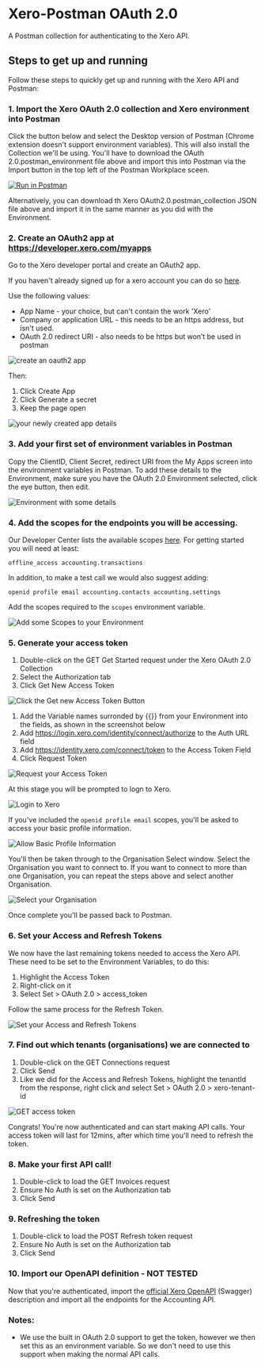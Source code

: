# Xero-Postman OAuth 2.0
A Postman collection for authenticating to the Xero API. 

## Steps to get up and running
Follow these steps to quickly get up and running with the Xero API and Postman:

### 1. Import the Xero OAuth 2.0 collection and Xero environment into Postman
Click the button below and select the Desktop version of Postman (Chrome extension doesn't support environment variables). This will also install the Collection we'll be using. You'll have to download the OAuth 2.0.postman_environment file above and import this into Postman via the Import button in the top left of the Postman Workplace sceen.

[![Run in Postman](https://run.pstmn.io/button.svg)](https://app.getpostman.com/run-collection/9d6c212aaab7bd95d898)

Alternatively, you can download th Xero OAuth2.0.postman_collection JSON file above and import it in the same manner as you did with the Environment. 

### 2. Create an OAuth2 app at https://developer.xero.com/myapps
Go to the Xero developer portal and create an OAuth2 app.

If you haven't already signed up for a xero account you can do so [here](https://www.xero.com/signup/api/).

Use the following values:
* App Name - your choice, but can't contain the work 'Xero'
* Company or application URL - this needs to be an https address, but isn't used.
* OAuth 2.0 redirect URI - also needs to be https but won’t be used in postman

![create an oauth2 app](images/2_1_addApp.PNG)

Then:
1. Click Create App
1. Click Generate a secret
1. Keep the page open

![your newly created app details](images/2_2_createdAppDetails.PNG)

### 3. Add your first set of environment variables in Postman
Copy the ClientID, Client Secret, redirect URI from the My Apps screen into the environment variables in Postman. To add these details to the Environment, make sure you have the OAuth 2.0 Environment selected, click the eye button, then edit.

![Environment with some details](images/3_1_addedToEnvironment.PNG)

### 4. Add the scopes for the endpoints you will be accessing.
Our Developer Center lists the available scopes [here](https://developer.xero.com/documentation/oauth2/scopes). For getting started you will need at least:

`offline_access accounting.transactions`

In addition, to make a test call we would also suggest adding:

`openid profile email accounting.contacts accounting.settings`

Add the scopes required to the `scopes` environment variable.

![Add some Scopes to your Environment](images/3_1_addedToEnvironment.PNG)

### 5. Generate your access token
1. Double-click on the GET Get Started request under the Xero OAuth 2.0 Collection
1. Select the Authorization tab
1. Click Get New Access Token

![Click the Get new Access Token Button](images/5_1_generateAccessToken.png)

1. Add the Variable names surronded by {{}} from your Environment into the fields, as shown in the screenshot below
1. Add https://login.xero.com/identity/connect/authorize to the Auth URL field
1. Add https://identity.xero.com/connect/token to the Access Token Field
1. Click Request Token

![Request your Access Token](images/5_2_addTheVariablesAndURLs.PNG)

At this stage you will be prompted to logn to Xero. 

![Login to Xero](images/5_3_askedToLogin.PNG)

If you've included the `openid profile email` scopes, you'll be asked to access your basic profile information.

![Allow Basic Profile Information](images/5_4_basicProfile.PNG)

You'll then be taken through to the Organisation Select window. Select the Organisation you want to connect to. If you want to connect to more than one Organisation, you can repeat the steps above and select another Organisation. 

![Select your Organisation](images/5_5_selectOrganisation.PNG)

Once complete you'll be passed back to Postman.

### 6. Set your Access and Refresh Tokens
We now have the last remaining tokens needed to access the Xero API. These need to be set to the Environment Variables, to do this:
1. Highlight the Access Token
1. Right-click on it
1. Select Set > OAuth 2.0 > access_token

Follow the same process for the Refresh Token.

![Set your Access and Refresh Tokens](images/6_1_setTheAccessAndRefreshTokens.png)

### 7. Find out which tenants (organisations) we are connected to

1. Double-click on the GET Connections request
1. Click Send
1. Like we did for the Access and Refresh Tokens, highlight the tenantId from the response, right click and select Set > OAuth 2.0 > xero-tenant-id

![GET access token](images/7_1_addTheTenantID.PNG)

Congrats! You're now authenticated and can start making API calls. Your access token will last for 12mins, after which time you'll need to refresh the token. 

### 8. Make your first API call!
1. Double-click to load the GET Invoices request
1. Ensure No Auth is set on the Authorization tab
1. Click Send

### 9. Refreshing the token
1. Double-click to load the POST Refresh token request
1. Ensure No Auth is set on the Authorization tab
1. Click Send

### 10. Import our OpenAPI definition - NOT TESTED
Now that you're authenticated, import the [official Xero OpenAPI](https://github.com/XeroAPI/Xero-OpenAPI) (Swagger) description and import all the endpoints for the Accounting API. 

### Notes:
* We use the built in OAuth 2.0 support to get the token, however we then set this as an environment variable. So we don't need to use this support when making the normal API calls.
